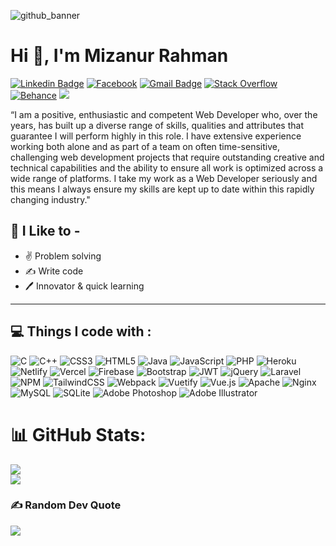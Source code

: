 ![github_banner](https://user-images.githubusercontent.com/67528018/187061166-00f992f8-b1b9-4fc9-b6e8-8cd6b75c8643.png)

# Hi 👋, I'm Mizanur Rahman
[![Linkedin Badge](https://img.shields.io/badge/-MizanurRahman-blue?style=social&logo=Linkedin&logoColor=blue&link=https://www.linkedin.com/in/mizanur-rahman-073b1a1a1/)](https://www.linkedin.com/in/mizanur-rahman-073b1a1a1/)
[![Facebook](https://img.shields.io/badge/Facebook-%231877F2.svg?logo=Facebook&logoColor=white)](https://facebook.com/mizan8102)
[![Gmail Badge](https://img.shields.io/badge/-Gmail-c14438?style=social&logo=Gmail&logoColor=red&link=mailto:mizan81025@gmail.com)](mailto:mizan81025@gmail.com)
[![Stack Overflow](https://img.shields.io/badge/-Stackoverflow-FE7A16?logo=stack-overflow&logoColor=white)](https://stackoverflow.com/users/mizanur-rahman)
[![Behance](https://img.shields.io/badge/Behance-1769ff?logo=behance&logoColor=white)](https://behance.net/mizanurrahman219)
[![](https://visitcount.itsvg.in/api?id=mizan8102&icon=5&color=0)](https://visitcount.itsvg.in)

“I am a positive, enthusiastic and competent Web Developer who, over the years, has built up a diverse range of skills, qualities and attributes that guarantee I will perform highly in this role. I have extensive experience working both alone and as part of a team on often time-sensitive, challenging web development projects that require outstanding creative and technical capabilities and the ability to ensure all work is optimized across a wide range of platforms. I take my work as a Web Developer seriously and this means I always ensure my skills are kept up to date within this rapidly changing industry."<br>

## 🙋 I Like to -
  - ✌ Problem solving
  - ✍ Write code
  - 🖊️ Innovator & quick learning


---

## 💻 Things I code with :

![C](https://img.shields.io/badge/c-%2300599C.svg?style=flat-square&logo=c&logoColor=white) ![C++](https://img.shields.io/badge/c++-%2300599C.svg?style=flat-square&logo=c%2B%2B&logoColor=white) ![CSS3](https://img.shields.io/badge/css3-%231572B6.svg?style=flat-square&logo=css3&logoColor=white) ![HTML5](https://img.shields.io/badge/html5-%23E34F26.svg?style=flat-square&logo=html5&logoColor=white) ![Java](https://img.shields.io/badge/java-%23ED8B00.svg?style=flat-square&logo=java&logoColor=white) ![JavaScript](https://img.shields.io/badge/javascript-%23323330.svg?style=flat-square&logo=javascript&logoColor=%23F7DF1E) ![PHP](https://img.shields.io/badge/php-%23777BB4.svg?style=flat-square&logo=php&logoColor=white) ![Heroku](https://img.shields.io/badge/heroku-%23430098.svg?style=flat-square&logo=heroku&logoColor=white) ![Netlify](https://img.shields.io/badge/netlify-%23000000.svg?style=flat-square&logo=netlify&logoColor=#00C7B7) ![Vercel](https://img.shields.io/badge/vercel-%23000000.svg?style=flat-square&logo=vercel&logoColor=white) ![Firebase](https://img.shields.io/badge/firebase-%23039BE5.svg?style=flat-square&logo=firebase) ![Bootstrap](https://img.shields.io/badge/bootstrap-%23563D7C.svg?style=flat-square&logo=bootstrap&logoColor=white) ![JWT](https://img.shields.io/badge/JWT-black?style=flat-square&logo=JSON%20web%20tokens) ![jQuery](https://img.shields.io/badge/jquery-%230769AD.svg?style=flat-square&logo=jquery&logoColor=white) ![Laravel](https://img.shields.io/badge/laravel-%23FF2D20.svg?style=flat-square&logo=laravel&logoColor=white) ![NPM](https://img.shields.io/badge/NPM-%23000000.svg?style=flat-square&logo=npm&logoColor=white) ![TailwindCSS](https://img.shields.io/badge/tailwindcss-%2338B2AC.svg?style=flat-square&logo=tailwind-css&logoColor=white) ![Webpack](https://img.shields.io/badge/webpack-%238DD6F9.svg?style=flat-square&logo=webpack&logoColor=black) ![Vuetify](https://img.shields.io/badge/Vuetify-1867C0?style=flat-square&logo=vuetify&logoColor=AEDDFF) ![Vue.js](https://img.shields.io/badge/vuejs-%2335495e.svg?style=flat-square&logo=vuedotjs&logoColor=%234FC08D) ![Apache](https://img.shields.io/badge/apache-%23D42029.svg?style=flat-square&logo=apache&logoColor=white) ![Nginx](https://img.shields.io/badge/nginx-%23009639.svg?style=flat-square&logo=nginx&logoColor=white) ![MySQL](https://img.shields.io/badge/mysql-%2300f.svg?style=flat-square&logo=mysql&logoColor=white) ![SQLite](https://img.shields.io/badge/sqlite-%2307405e.svg?style=flat-square&logo=sqlite&logoColor=white) ![Adobe Photoshop](https://img.shields.io/badge/adobephotoshop-%2331A8FF.svg?style=flat-square&logo=adobephotoshop&logoColor=white) ![Adobe Illustrator](https://img.shields.io/badge/adobeillustrator-%23FF9A00.svg?style=flat-square&logo=adobeillustrator&logoColor=white)
# 📊 GitHub Stats:
![](https://github-readme-stats.vercel.app/api?username=mizan8102&theme=vue-dark&hide_border=false&include_all_commits=false&count_private=false)<br/>
![](https://github-readme-streak-stats.herokuapp.com/?user=mizan8102&theme=vue-dark&hide_border=false)<br/>


### ✍️ Random Dev Quote
![](https://quotes-github-readme.vercel.app/api?type=horizontal&theme=tokyonight)


